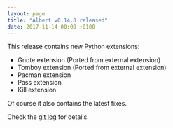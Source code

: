 ```yaml
---
layout: page
title: "Albert v0.14.8 released"
date: 2017-11-14 00:00 +0100
---
```


This release contains new Python extensions:

* Gnote extension (Ported from external extension)
* Tomboy extension (Ported from external extension)
* Pacman extension
* Pass extension
* Kill extension

Of course it also contains the latest fixes.

Check the [git log](https://github.com/albertlauncher/albert/commits/v0.14.8) for details.
